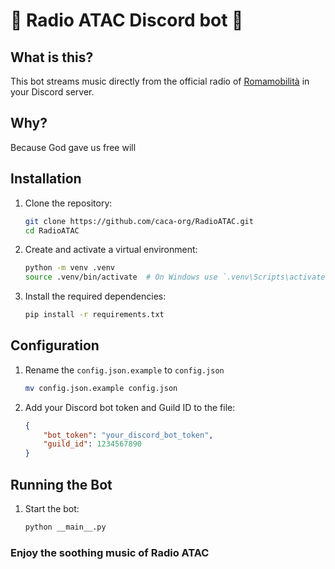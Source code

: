 # 🎵 Radio ATAC Discord bot 🎵

## What is this?

This bot streams music directly from the official radio of [Romamobilità](https://romamobilita.it/it) in your Discord server.

## Why?

Because God gave us free will 

## Installation

1. Clone the repository:
    ```bash
    git clone https://github.com/caca-org/RadioATAC.git
    cd RadioATAC
    ```

2. Create and activate a virtual environment:
    ```bash
    python -m venv .venv
    source .venv/bin/activate  # On Windows use `.venv\Scripts\activate`
    ```

3. Install the required dependencies:
    ```bash
    pip install -r requirements.txt
    ```

## Configuration

1. Rename the `config.json.example` to `config.json`
    ```bash
    mv config.json.example config.json
    ```
2. Add your Discord bot token and Guild ID to the file:
    ```json
    {
        "bot_token": "your_discord_bot_token",
        "guild_id": 1234567890
    }
    ```

## Running the Bot

1. Start the bot:
    ```bash
    python __main__.py
    ```

### Enjoy the soothing music of Radio ATAC
